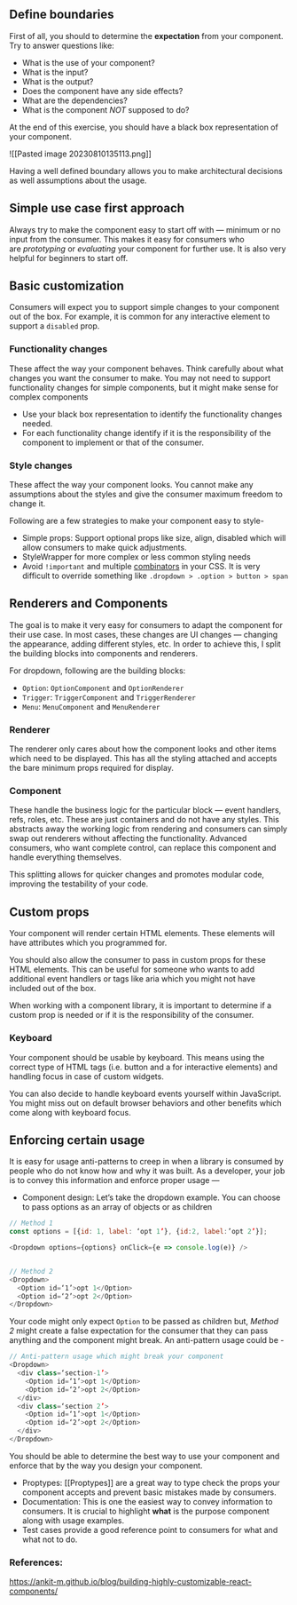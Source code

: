 ## Define boundaries

First of all, you should to determine the **expectation** from your component. Try to answer questions like:

- What is the use of your component?
- What is the input?
- What is the output?
- Does the component have any side effects?
- What are the dependencies?
- What is the component _NOT_ supposed to do?

At the end of this exercise, you should have a black box representation of your component.

![[Pasted image 20230810135113.png]]

Having a well defined boundary allows you to make architectural decisions as well assumptions about the usage.

## Simple use case first approach

Always try to make the component easy to start off with — minimum or no input from the consumer. This makes it easy for consumers who are _prototyping_ or _evaluating_ your component for further use. It is also very helpful for beginners to start off.

## Basic customization

Consumers will expect you to support simple changes to your component out of the box. For example, it is common for any interactive element to support a `disabled` prop.

### Functionality changes 
These affect the way your component behaves. Think carefully about what changes you want the consumer to make. You may not need to support functionality changes for simple components, but it might make sense for complex components
- Use your black box representation to identify the functionality changes needed.
- For each functionality change identify if it is the responsibility of the component to implement or that of the consumer.

### Style changes

These affect the way your component looks. You cannot make any assumptions about the styles and give the consumer maximum freedom to change it.

Following are a few strategies to make your component easy to style-

- Simple props: Support optional props like size, align, disabled which will allow consumers to make quick adjustments.
- StyleWrapper for more complex or less common styling needs
- Avoid `!important` and multiple [combinators](https://developer.mozilla.org/en-US/docs/Web/CSS/CSS_Selectors#Combinators) in your CSS. It is very difficult to override something like `.dropdown > .option > button > span`

## Renderers and Components

The goal is to make it very easy for consumers to adapt the component for their use case. In most cases, these changes are UI changes — changing the appearance, adding different styles, etc. In order to achieve this, I split the building blocks into components and renderers.

For dropdown, following are the building blocks:

- `Option`: `OptionComponent` and `OptionRenderer`
- `Trigger`: `TriggerComponent` and `TriggerRenderer`
- `Menu`: `MenuComponent` and `MenuRenderer`

### Renderer

The renderer only cares about how the component looks and other items which need to be displayed. This has all the styling attached and accepts the bare minimum props required for display.

### Component

These handle the business logic for the particular block — event handlers, refs, roles, etc. These are just containers and do not have any styles. This abstracts away the working logic from rendering and consumers can simply swap out renderers without affecting the functionality. Advanced consumers, who want complete control, can replace this component and handle everything themselves.

This splitting allows for quicker changes and promotes modular code, improving the testability of your code.

## Custom props

Your component will render certain HTML elements. These elements will have attributes which you programmed for.

You should also allow the consumer to pass in custom props for these HTML elements. This can be useful for someone who wants to add additional event handlers or tags like aria which you might not have included out of the box. 

When working with a component library, it is important to determine if a custom prop is needed or if it is the responsibility of the consumer.

### Keyboard

Your component should be usable by keyboard. This means using the correct type of HTML tags (i.e. button and a for interactive elements) and handling focus in case of custom widgets.

You can also decide to handle keyboard events yourself within JavaScript. You might miss out on default browser behaviors and other benefits which come along with keyboard focus.

## Enforcing certain usage

It is easy for usage anti-patterns to creep in when a library is consumed by people who do not know how and why it was built. As a developer, your job is to convey this information and enforce proper usage —

- Component design: Let’s take the dropdown example. You can choose to pass options as an array of objects or as children

```js
// Method 1
const options = [{id: 1, label: ‘opt 1’}, {id:2, label:’opt 2’}];

<Dropdown options={options} onClick={e => console.log(e)} />


// Method 2
<Dropdown>
  <Option id=‘1’>opt 1</Option>
  <Option id=‘2’>opt 2</Option>
</Dropdown>
```

Your code might only expect `Option` to be passed as children but, _Method 2_ might create a false expectation for the consumer that they can pass anything and the component might break. An anti-pattern usage could be -

```js
// Anti-pattern usage which might break your component
<Dropdown>
  <div class=‘section-1’>
    <Option id=‘1’>opt 1</Option>
    <Option id=‘2’>opt 2</Option>
  </div>
  <div class=‘section 2’>
    <Option id=‘1’>opt 1</Option>
    <Option id=‘2’>opt 2</Option>
  </div>
</Dropdown>
```

You should be able to determine the best way to use your component and enforce that by the way you design your component.

- Proptypes: [[Proptypes]] are a great way to type check the props your component accepts and prevent basic mistakes made by consumers.
- Documentation: This is one the easiest way to convey information to consumers. It is crucial to highlight **what** is the purpose component along with usage examples.
- Test cases provide a good reference point to consumers for what and what not to do.


### References:
https://ankit-m.github.io/blog/building-highly-customizable-react-components/